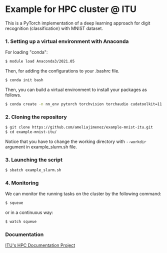 # Example for HPC cluster @ ITU
This is a PyTorch implementation of a deep learning approach for digit recognition (classification) with MNIST dataset.

### 1. Setting up a virtual environment	with Anaconda
For loading "conda":
```bash
$ module load Anaconda3/2021.05
```

Then, for adding the configurations to your .bashrc file.
```bash
$ conda init bash
```

Then, you can build a virtual environment to install your packages as follows.
```bash
$ conda create -n nn_env pytorch torchvision torchaudio cudatoolkit=11.3 -c pytorch
```

### 2. Cloning the repository
```bash
$ git clone https://github.com/ameliajimenez/example-mnist-itu.git
$ cd example-mnist-itu/
```

Notice that you have to change the working directory with `--workdir` argument in example_slurm.sh file.

### 3. Launching the script
```bash
$ sbatch example_slurm.sh
```

### 4. Monitoring 
We can monitor the running tasks on the cluster by the following command:
```bash
$ squeue
```

or in a continuous way:
```bash
$ watch squeue
```

### Documentation
[ITU's HPC Documentation Project](http://hpc.itu.dk/software/anaconda/#the-example-on-how-to-use-conda-plus-installing-tensorflow-and-pytorch-on-a-virtual-environment)